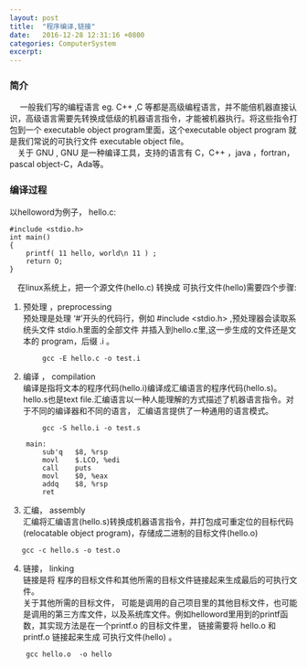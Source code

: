 ```yaml
---
layout: post
title:  "程序编译,链接"
date:   2016-12-28 12:31:16 +0800
categories: ComputerSystem
excerpt:
---
```


###  简介

&emsp; 一般我们写的编程语言 eg. C\+\+ ,C 等都是高级编程语言，并不能倍机器直接认识，高级语言需要先转换成低级的机器语言指令，才能被机器执行。将这些指令打包到一个 executable object program里面，这个executable object program 就是我们常说的可执行文件 executable object file。  
&emsp;关于 GNU , GNU 是一种编译工具，支持的语言有 C，C\+\+ ，java ，fortran，pascal object-C，Ada等。  

### 编译过程

以helloword为例子， hello.c:

	#include <stdio.h>
	int main()
	{
		printf( 11 hello, world\n 11 ) ;
		return O;
	}
    
&emsp;在linux系统上，把一个源文件(hello.c) 转换成 可执行文件(hello)需要四个步骤:

1. 预处理 ，preprocessing  
 	预处理是处理 ‘#’开头的代码行，例如 #include <stdio.h> ,预处理器会读取系统头文件 stdio.h里面的全部文件 并插入到hello.c里,这一步生成的文件还是文本的 program，后缀  .i 。   
```
    	gcc -E hello.c -o test.i
```        
2. 编译 ， compilation   
	编译是指将文本的程序代码(hello.i)编译成汇编语言的程序代码(hello.s)。hello.s也是text file.汇编语言以一种人能理解的方式描述了机器语言指令。对于不同的编译器和不同的语言， 汇编语言提供了一种通用的语言模式。  

```
    	gcc -S hello.i -o test.s
```

```
    main:
    	sub'q 	$8, %rsp
		movl 	$.LCO, %edi
    	call	puts
    	movl 	$0, %eax
    	addq	$8, %rsp
		ret 
```

3. 汇编， assembly   
	汇编将汇编语言(hello.s)转换成机器语言指令，并打包成可重定位的目标代码(relocatable object program)，存储成二进制的目标文件(hello.o)  

```
   gcc -c hello.s -o test.o     
```

4. 链接， linking  
	链接是将 程序的目标文件和其他所需的目标文件链接起来生成最后的可执行文件。  
    关于其他所需的目标文件， 可能是调用的自己项目里的其他目标文件，也可能是调用的第三方库文件，以及系统库文件。例如helloword里用到的printf函数，其实现方法是在一个printf.o 的目标文件里， 链接需要将 hello.o 和 printf.o 链接起来生成 可执行文件(hello) 。  

```
    gcc hello.o  -o hello
```
